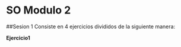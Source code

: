 # SO Modulo 2
##Sesion 1
Consiste en 4 ejercicios divididos de la siguiente manera:

**Ejercicio1**
